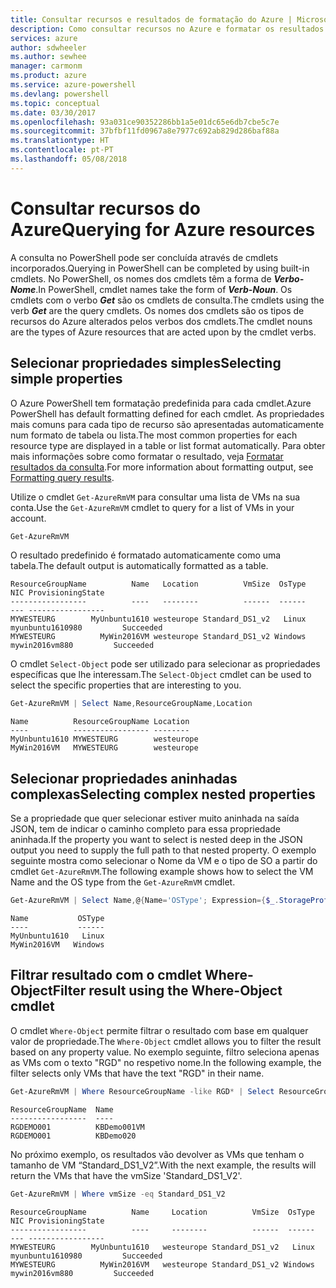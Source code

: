 ```yaml
---
title: Consultar recursos e resultados de formatação do Azure | Microsoft Docs
description: Como consultar recursos no Azure e formatar os resultados.
services: azure
author: sdwheeler
ms.author: sewhee
manager: carmonm
ms.product: azure
ms.service: azure-powershell
ms.devlang: powershell
ms.topic: conceptual
ms.date: 03/30/2017
ms.openlocfilehash: 93a031ce90352286bb1a5e01dc65e6db7cbe5c7e
ms.sourcegitcommit: 37bfbf11fd0967a8e7977c692ab829d286baf88a
ms.translationtype: HT
ms.contentlocale: pt-PT
ms.lasthandoff: 05/08/2018
---
```

# <a name="querying-for-azure-resources"></a><span data-ttu-id="5b175-103">Consultar recursos do Azure</span><span class="sxs-lookup"><span data-stu-id="5b175-103">Querying for Azure resources</span></span>

<span data-ttu-id="5b175-104">A consulta no PowerShell pode ser concluída através de cmdlets incorporados.</span><span class="sxs-lookup"><span data-stu-id="5b175-104">Querying in PowerShell can be completed by using built-in cmdlets.</span></span> <span data-ttu-id="5b175-105">No PowerShell, os nomes dos cmdlets têm a forma de  **_Verbo-Nome_**.</span><span class="sxs-lookup"><span data-stu-id="5b175-105">In PowerShell, cmdlet names take the form of **_Verb-Noun_**.</span></span> <span data-ttu-id="5b175-106">Os cmdlets com o verbo **_Get_** são os cmdlets de consulta.</span><span class="sxs-lookup"><span data-stu-id="5b175-106">The cmdlets using the verb **_Get_** are the query cmdlets.</span></span> <span data-ttu-id="5b175-107">Os nomes dos cmdlets são os tipos de recursos do Azure alterados pelos verbos dos cmdlets.</span><span class="sxs-lookup"><span data-stu-id="5b175-107">The cmdlet nouns are the types of Azure resources that are acted upon by the cmdlet verbs.</span></span>


## <a name="selecting-simple-properties"></a><span data-ttu-id="5b175-108">Selecionar propriedades simples</span><span class="sxs-lookup"><span data-stu-id="5b175-108">Selecting simple properties</span></span>

<span data-ttu-id="5b175-109">O Azure PowerShell tem formatação predefinida para cada cmdlet.</span><span class="sxs-lookup"><span data-stu-id="5b175-109">Azure PowerShell has default formatting defined for each cmdlet.</span></span> <span data-ttu-id="5b175-110">As propriedades mais comuns para cada tipo de recurso são apresentadas automaticamente num formato de tabela ou lista.</span><span class="sxs-lookup"><span data-stu-id="5b175-110">The most common properties for each resource type are displayed in a table or list format automatically.</span></span> <span data-ttu-id="5b175-111">Para obter mais informações sobre como formatar o resultado, veja [Formatar resultados da consulta](formatting-output.md).</span><span class="sxs-lookup"><span data-stu-id="5b175-111">For more information about formatting output, see [Formatting query results](formatting-output.md).</span></span>

<span data-ttu-id="5b175-112">Utilize o cmdlet `Get-AzureRmVM` para consultar uma lista de VMs na sua conta.</span><span class="sxs-lookup"><span data-stu-id="5b175-112">Use the `Get-AzureRmVM` cmdlet to query for a list of VMs in your account.</span></span>

```powershell
Get-AzureRmVM
```

<span data-ttu-id="5b175-113">O resultado predefinido é formatado automaticamente como uma tabela.</span><span class="sxs-lookup"><span data-stu-id="5b175-113">The default output is automatically formatted as a table.</span></span>

```
ResourceGroupName          Name   Location          VmSize  OsType              NIC ProvisioningState
-----------------          ----   --------          ------  ------              --- -----------------
MYWESTEURG        MyUnbuntu1610 westeurope Standard_DS1_v2   Linux myunbuntu1610980         Succeeded
MYWESTEURG          MyWin2016VM westeurope Standard_DS1_v2 Windows   mywin2016vm880         Succeeded
```

<span data-ttu-id="5b175-114">O cmdlet `Select-Object` pode ser utilizado para selecionar as propriedades específicas que lhe interessam.</span><span class="sxs-lookup"><span data-stu-id="5b175-114">The `Select-Object` cmdlet can be used to select the specific properties that are interesting to you.</span></span>

```powershell
Get-AzureRmVM | Select Name,ResourceGroupName,Location
```

```
Name          ResourceGroupName Location
----          ----------------- --------
MyUnbuntu1610 MYWESTEURG        westeurope
MyWin2016VM   MYWESTEURG        westeurope
```

## <a name="selecting-complex-nested-properties"></a><span data-ttu-id="5b175-115">Selecionar propriedades aninhadas complexas</span><span class="sxs-lookup"><span data-stu-id="5b175-115">Selecting complex nested properties</span></span>

<span data-ttu-id="5b175-116">Se a propriedade que quer selecionar estiver muito aninhada na saída JSON, tem de indicar o caminho completo para essa propriedade aninhada.</span><span class="sxs-lookup"><span data-stu-id="5b175-116">If the property you want to select is nested deep in the JSON output you need to supply the full path to that nested property.</span></span> <span data-ttu-id="5b175-117">O exemplo seguinte mostra como selecionar o Nome da VM e o tipo de SO a partir do cmdlet `Get-AzureRmVM`.</span><span class="sxs-lookup"><span data-stu-id="5b175-117">The following example shows how to select the VM Name and the OS type from the `Get-AzureRmVM` cmdlet.</span></span>

```powershell
Get-AzureRmVM | Select Name,@{Name='OSType'; Expression={$_.StorageProfile.OSDisk.OSType}}
```

```
Name           OSType
----           ------
MyUnbuntu1610   Linux
MyWin2016VM   Windows
```

## <a name="filter-result-using-the-where-object-cmdlet"></a><span data-ttu-id="5b175-118">Filtrar resultado com o cmdlet Where-Object</span><span class="sxs-lookup"><span data-stu-id="5b175-118">Filter result using the Where-Object cmdlet</span></span>

<span data-ttu-id="5b175-119">O cmdlet `Where-Object` permite filtrar o resultado com base em qualquer valor de propriedade.</span><span class="sxs-lookup"><span data-stu-id="5b175-119">The `Where-Object` cmdlet allows you to filter the result based on any property value.</span></span> <span data-ttu-id="5b175-120">No exemplo seguinte, filtro seleciona apenas as VMs com o texto "RGD" no respetivo nome.</span><span class="sxs-lookup"><span data-stu-id="5b175-120">In the following example, the filter selects only VMs that have the text "RGD" in their name.</span></span>

```powershell
Get-AzureRmVM | Where ResourceGroupName -like RGD* | Select ResourceGroupName,Name
```

```
ResourceGroupName  Name
-----------------  ----
RGDEMO001          KBDemo001VM
RGDEMO001          KBDemo020
```

<span data-ttu-id="5b175-121">No próximo exemplo, os resultados vão devolver as VMs que tenham o tamanho de VM “Standard_DS1_V2”.</span><span class="sxs-lookup"><span data-stu-id="5b175-121">With the next example, the results will return the VMs that have the vmSize 'Standard_DS1_V2'.</span></span>

```powershell
Get-AzureRmVM | Where vmSize -eq Standard_DS1_V2
```

```
ResourceGroupName          Name     Location          VmSize  OsType              NIC ProvisioningState
-----------------          ----     --------          ------  ------              --- -----------------
MYWESTEURG        MyUnbuntu1610   westeurope Standard_DS1_v2   Linux myunbuntu1610980         Succeeded
MYWESTEURG          MyWin2016VM   westeurope Standard_DS1_v2 Windows   mywin2016vm880         Succeeded
```
